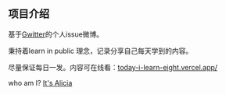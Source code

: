 ## 项目介绍

基于[Gwitter](https://github.com/SimonAKing/Gwitter)的个人issue微博。

秉持着learn in public 理念，记录分享自己每天学到的内容。

尽量保证每日一发。内容可在线看：[today-i-learn-eight.vercel.app/](https://today-i-learn-eight.vercel.app/)

who am I? [It's Alicia](https://github.com/janice143)
